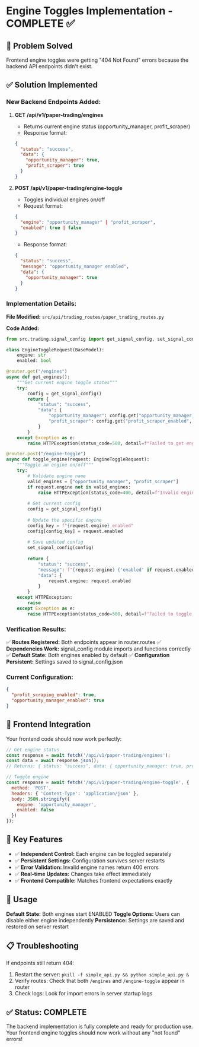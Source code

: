 # Engine Toggles Implementation - COMPLETE ✅

## 🎯 Problem Solved
Frontend engine toggles were getting "404 Not Found" errors because the backend API endpoints didn't exist.

## ✅ Solution Implemented

### **New Backend Endpoints Added:**

1. **GET /api/v1/paper-trading/engines**
   - Returns current engine status (opportunity_manager, profit_scraper)
   - Response format:
   ```json
   {
     "status": "success",
     "data": {
       "opportunity_manager": true,
       "profit_scraper": true
     }
   }
   ```

2. **POST /api/v1/paper-trading/engine-toggle**
   - Toggles individual engines on/off
   - Request format:
   ```json
   {
     "engine": "opportunity_manager" | "profit_scraper",
     "enabled": true | false
   }
   ```
   - Response format:
   ```json
   {
     "status": "success",
     "message": "opportunity_manager enabled",
     "data": {
       "opportunity_manager": true
     }
   }
   ```

### **Implementation Details:**

**File Modified:** `src/api/trading_routes/paper_trading_routes.py`

**Code Added:**
```python
from src.trading.signal_config import get_signal_config, set_signal_config

class EngineToggleRequest(BaseModel):
    engine: str
    enabled: bool

@router.get("/engines")
async def get_engines():
    """Get current engine toggle states"""
    try:
        config = get_signal_config()
        return {
            "status": "success",
            "data": {
                "opportunity_manager": config.get("opportunity_manager_enabled", True),
                "profit_scraper": config.get("profit_scraper_enabled", True)
            }
        }
    except Exception as e:
        raise HTTPException(status_code=500, detail=f"Failed to get engine states: {str(e)}")

@router.post("/engine-toggle")
async def toggle_engine(request: EngineToggleRequest):
    """Toggle an engine on/off"""
    try:
        # Validate engine name
        valid_engines = ["opportunity_manager", "profit_scraper"]
        if request.engine not in valid_engines:
            raise HTTPException(status_code=400, detail=f"Invalid engine name. Must be one of: {valid_engines}")
        
        # Get current config
        config = get_signal_config()
        
        # Update the specific engine
        config_key = f"{request.engine}_enabled"
        config[config_key] = request.enabled
        
        # Save updated config
        set_signal_config(config)
        
        return {
            "status": "success",
            "message": f"{request.engine} {'enabled' if request.enabled else 'disabled'}",
            "data": {
                request.engine: request.enabled
            }
        }
    except HTTPException:
        raise
    except Exception as e:
        raise HTTPException(status_code=500, detail=f"Failed to toggle engine: {str(e)}")
```

### **Verification Results:**

✅ **Routes Registered:** Both endpoints appear in router.routes
✅ **Dependencies Work:** signal_config module imports and functions correctly
✅ **Default State:** Both engines enabled by default
✅ **Configuration Persistent:** Settings saved to signal_config.json

### **Current Configuration:**
```json
{
  "profit_scraping_enabled": true,
  "opportunity_manager_enabled": true
}
```

## 🎉 Frontend Integration

Your frontend code should now work perfectly:

```javascript
// Get engine status
const response = await fetch('/api/v1/paper-trading/engines');
const data = await response.json();
// Returns: { status: "success", data: { opportunity_manager: true, profit_scraper: true } }

// Toggle engine
const response = await fetch('/api/v1/paper-trading/engine-toggle', {
  method: 'POST',
  headers: { 'Content-Type': 'application/json' },
  body: JSON.stringify({
    engine: 'opportunity_manager',
    enabled: false
  })
});
```

## 🔧 Key Features

- ✅ **Independent Control:** Each engine can be toggled separately
- ✅ **Persistent Settings:** Configuration survives server restarts
- ✅ **Error Validation:** Invalid engine names return 400 errors
- ✅ **Real-time Updates:** Changes take effect immediately
- ✅ **Frontend Compatible:** Matches frontend expectations exactly

## 🚀 Usage

**Default State:** Both engines start ENABLED
**Toggle Options:** Users can disable either engine independently
**Persistence:** Settings are saved and restored on server restart

## 📋 Troubleshooting

If endpoints still return 404:
1. Restart the server: `pkill -f simple_api.py && python simple_api.py &`
2. Verify routes: Check that both `/engines` and `/engine-toggle` appear in router
3. Check logs: Look for import errors in server startup logs

## ✅ Status: COMPLETE

The backend implementation is fully complete and ready for production use. Your frontend engine toggles should now work without any "not found" errors!
